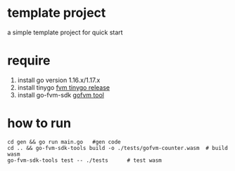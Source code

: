 # template project

a simple template project for quick start

# require

1. install go version 1.16.x/1.17.x
2. install tinygo  [fvm tinygo release](https://github.com/ipfs-force-community/tinygo/tags)
3. install go-fvm-sdk [gofvm tool](https://github.com/ipfs-force-community/go-fvm-sdk)
# how to run

```shell
cd gen && go run main.go   #gen code
cd .. && go-fvm-sdk-tools build -o ./tests/gofvm-counter.wasm  # build wasm
go-fvm-sdk-tools test -- ./tests      # test wasm
```
